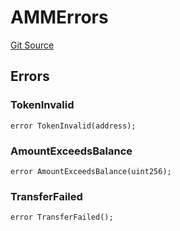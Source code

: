 # AMMErrors
[Git Source](https://github.com/thrackle-io/rules-engine/blob/0add9b8cd140006448dad92dd54fc23fca23f012/src/common/IErrors.sol)


## Errors
### TokenInvalid

```solidity
error TokenInvalid(address);
```

### AmountExceedsBalance

```solidity
error AmountExceedsBalance(uint256);
```

### TransferFailed

```solidity
error TransferFailed();
```

